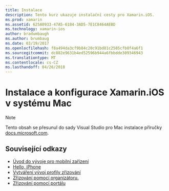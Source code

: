 ```yaml
---
title: Instalace
description: Tento kurz ukazuje instalační cesty pro Xamarin.iOS.
ms.prod: xamarin
ms.assetid: 625A0933-47A5-6184-3AD5-7E1C8464AEBD
ms.technology: xamarin-ios
author: bradumbaugh
ms.author: brumbaug
ms.date: 03/19/2017
ms.openlocfilehash: f8a494da3cf9b84c20c91bd81c2585cfb8f4a6f1
ms.sourcegitcommit: dc882e9631b4ed52596b944a6fbbdde309346943
ms.translationtype: MT
ms.contentlocale: cs-CZ
ms.lasthandoff: 04/26/2018
---
```

# <a name="installing-and-configuring-xamarinios-on-mac"></a>Instalace a konfigurace Xamarin.iOS v systému Mac

> [!NOTE]
> Tento obsah se přesunul do sady Visual Studio pro Mac instalace příručky [docs.microsoft.com](https://docs.microsoft.com/visualstudio/mac/installation).



## <a name="related-links"></a>Související odkazy

- [Úvod do vývoje pro mobilní zařízení](~/cross-platform/get-started/introduction-to-mobile-development.md)
- [Hello, iPhone](~/ios/get-started/hello-ios/index.md)
- [Vytváření vývoj profily zřizování](http://developer.apple.com/library/ios/#documentation/ToolsLanguages/Conceptual/DevPortalGuide/CreatingandDownloadingDevelopmentProvisioningProfiles/CreatingandDownloadingDevelopmentProvisioningProfiles.html)
- [Zřizování pomocí organizátoru.](http://developer.apple.com/library/ios/#recipes/xcode_help-devices_organizer/articles/provision_device_for_development-generic.html)
- [Zřizování pomocí portálu](http://developer.apple.com/library/ios/#recipes/ProvisioningPortal_Recipes/DownloadingaProvisioningProfile/DownloadingaProvisioningProfile.html)
